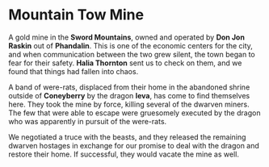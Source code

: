 # Mountain Tow Mine

A gold mine in the **Sword Mountains**, owned and operated by **Don Jon Raskin** out of **Phandalin**. This is one of the economic centers for the city, and when communication between the two grew silent, the town began to fear for their safety. **Halia Thornton** sent us to check on them, and we found that things had fallen into chaos.

A band of were-rats, displaced from their home in the abandoned shrine outside of **Coneyberry** by the dragon **Ieva**, has come to find themselves here. They took the mine by force, killing several of the dwarven miners. The few that were able to escape were gruesomely executed by the dragon who was apparently in pursuit of the were-rats.

We negotiated a truce with the beasts, and they released the remaining dwarven hostages in exchange for our promise to deal with the dragon and restore their home. If successful, they would vacate the mine as well.
